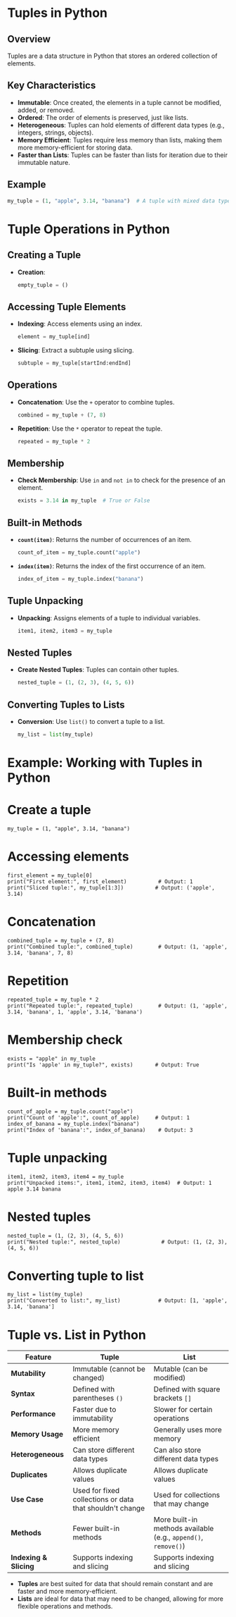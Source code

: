 # Tuples in Python

## Overview
Tuples are a data structure in Python that stores an ordered collection of elements.

## Key Characteristics

- **Immutable**: Once created, the elements in a tuple cannot be modified, added, or removed.
- **Ordered**: The order of elements is preserved, just like lists.
- **Heterogeneous**: Tuples can hold elements of different data types (e.g., integers, strings, objects).
- **Memory Efficient**: Tuples require less memory than lists, making them more memory-efficient for storing data.
- **Faster than Lists**: Tuples can be faster than lists for iteration due to their immutable nature.

## Example
```python
my_tuple = (1, "apple", 3.14, "banana")  # A tuple with mixed data types

```

# Tuple Operations in Python

## Creating a Tuple
- **Creation**: 
  ```python
  empty_tuple = ()
  ```

## Accessing Tuple Elements
- **Indexing**: Access elements using an index.
  ```python
  element = my_tuple[ind]
  ```
- **Slicing**: Extract a subtuple using slicing.
  ```python
  subtuple = my_tuple[startInd:endInd]
  ```

## Operations
- **Concatenation**: Use the `+` operator to combine tuples.
  ```python
  combined = my_tuple + (7, 8)
  ```
- **Repetition**: Use the `*` operator to repeat the tuple.
  ```python
  repeated = my_tuple * 2
  ```

## Membership
- **Check Membership**: Use `in` and `not in` to check for the presence of an element.
  ```python
  exists = 3.14 in my_tuple  # True or False
  ```

## Built-in Methods
- **`count(item)`**: Returns the number of occurrences of an item.
  ```python
  count_of_item = my_tuple.count("apple")
  ```
- **`index(item)`**: Returns the index of the first occurrence of an item.
  ```python
  index_of_item = my_tuple.index("banana")
  ```

## Tuple Unpacking
- **Unpacking**: Assigns elements of a tuple to individual variables.
  ```python
  item1, item2, item3 = my_tuple
  ```

## Nested Tuples
- **Create Nested Tuples**: Tuples can contain other tuples.
  ```python
  nested_tuple = (1, (2, 3), (4, 5, 6))
  ```

## Converting Tuples to Lists
- **Conversion**: Use `list()` to convert a tuple to a list.
  ```python
  my_list = list(my_tuple)
  ```



# Example: Working with Tuples in Python
# Create a tuple
```
my_tuple = (1, "apple", 3.14, "banana")
```
# Accessing elements
```
first_element = my_tuple[0]
print("First element:", first_element)          # Output: 1
print("Sliced tuple:", my_tuple[1:3])          # Output: ('apple', 3.14)
```
# Concatenation
```
combined_tuple = my_tuple + (7, 8)
print("Combined tuple:", combined_tuple)        # Output: (1, 'apple', 3.14, 'banana', 7, 8)
```
# Repetition
```
repeated_tuple = my_tuple * 2
print("Repeated tuple:", repeated_tuple)        # Output: (1, 'apple', 3.14, 'banana', 1, 'apple', 3.14, 'banana')
```
# Membership check
```
exists = "apple" in my_tuple
print("Is 'apple' in my_tuple?", exists)       # Output: True
```
# Built-in methods
```
count_of_apple = my_tuple.count("apple")
print("Count of 'apple':", count_of_apple)     # Output: 1
index_of_banana = my_tuple.index("banana")
print("Index of 'banana':", index_of_banana)    # Output: 3
```
# Tuple unpacking
```
item1, item2, item3, item4 = my_tuple
print("Unpacked items:", item1, item2, item3, item4)  # Output: 1 apple 3.14 banana
```
# Nested tuples
```
nested_tuple = (1, (2, 3), (4, 5, 6))
print("Nested tuple:", nested_tuple)             # Output: (1, (2, 3), (4, 5, 6))
```
# Converting tuple to list
```
my_list = list(my_tuple)
print("Converted to list:", my_list)            # Output: [1, 'apple', 3.14, 'banana']
```


# Tuple vs. List in Python

| Feature                   | Tuple                         | List                           |
|---------------------------|-------------------------------|--------------------------------|
| **Mutability**            | Immutable (cannot be changed) | Mutable (can be modified)     |
| **Syntax**                | Defined with parentheses `()` | Defined with square brackets `[]` |
| **Performance**           | Faster due to immutability    | Slower for certain operations   |
| **Memory Usage**          | More memory efficient         | Generally uses more memory     |
| **Heterogeneous**         | Can store different data types | Can also store different data types |
| **Duplicates**            | Allows duplicate values       | Allows duplicate values        |
| **Use Case**              | Used for fixed collections or data that shouldn't change | Used for collections that may change |
| **Methods**               | Fewer built-in methods        | More built-in methods available (e.g., `append()`, `remove()`) |
| **Indexing & Slicing**    | Supports indexing and slicing | Supports indexing and slicing  |


- **Tuples** are best suited for data that should remain constant and are faster and more memory-efficient.
- **Lists** are ideal for data that may need to be changed, allowing for more flexible operations and methods.
